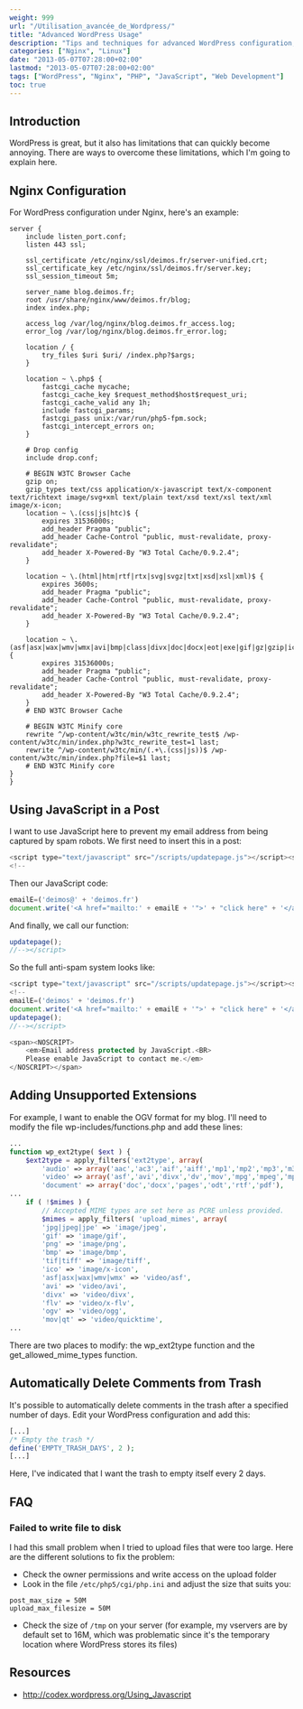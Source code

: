 ```yaml
---
weight: 999
url: "/Utilisation_avancée_de_Wordpress/"
title: "Advanced WordPress Usage"
description: "Tips and techniques for advanced WordPress configuration, including Nginx setup, JavaScript integration, and file handling."
categories: ["Nginx", "Linux"]
date: "2013-05-07T07:28:00+02:00"
lastmod: "2013-05-07T07:28:00+02:00"
tags: ["WordPress", "Nginx", "PHP", "JavaScript", "Web Development"]
toc: true
---
```


## Introduction

WordPress is great, but it also has limitations that can quickly become annoying. There are ways to overcome these limitations, which I'm going to explain here.

## Nginx Configuration

For WordPress configuration under Nginx, here's an example:

```nginx {linenos=table}
server {
    include listen_port.conf;
    listen 443 ssl;

    ssl_certificate /etc/nginx/ssl/deimos.fr/server-unified.crt;
    ssl_certificate_key /etc/nginx/ssl/deimos.fr/server.key;
    ssl_session_timeout 5m;

    server_name blog.deimos.fr;
    root /usr/share/nginx/www/deimos.fr/blog;
    index index.php;

    access_log /var/log/nginx/blog.deimos.fr_access.log;
    error_log /var/log/nginx/blog.deimos.fr_error.log;

    location / {
        try_files $uri $uri/ /index.php?$args;
    }

    location ~ \.php$ {
        fastcgi_cache mycache;
        fastcgi_cache_key $request_method$host$request_uri;
        fastcgi_cache_valid any 1h;
        include fastcgi_params;
        fastcgi_pass unix:/var/run/php5-fpm.sock;
        fastcgi_intercept_errors on;
    }

    # Drop config
    include drop.conf;

    # BEGIN W3TC Browser Cache
    gzip on;
    gzip_types text/css application/x-javascript text/x-component text/richtext image/svg+xml text/plain text/xsd text/xsl text/xml image/x-icon;
    location ~ \.(css|js|htc)$ {
        expires 31536000s;
        add_header Pragma "public";
        add_header Cache-Control "public, must-revalidate, proxy-revalidate";
        add_header X-Powered-By "W3 Total Cache/0.9.2.4";
    }

    location ~ \.(html|htm|rtf|rtx|svg|svgz|txt|xsd|xsl|xml)$ {
        expires 3600s;
        add_header Pragma "public";
        add_header Cache-Control "public, must-revalidate, proxy-revalidate";
        add_header X-Powered-By "W3 Total Cache/0.9.2.4";
    }

    location ~ \.(asf|asx|wax|wmv|wmx|avi|bmp|class|divx|doc|docx|eot|exe|gif|gz|gzip|ico|jpg|jpeg|jpe|mdb|mid|midi|mov|qt|mp3|m4a|mp4|m4v|mpeg|mpg|mpe|mpp|otf|odb|odc|odf|odg|odp|ods|odt|ogg|pdf|png|pot|pps|ppt|pptx|ra|ram|svg|svgz|swf|tar|tif|tiff|ttf|ttc|wav|wma|wri|xla|xls|xlsx|xlt|xlw|zip)$ {
        expires 31536000s;
        add_header Pragma "public";
        add_header Cache-Control "public, must-revalidate, proxy-revalidate";
        add_header X-Powered-By "W3 Total Cache/0.9.2.4";
    }
    # END W3TC Browser Cache

    # BEGIN W3TC Minify core
    rewrite ^/wp-content/w3tc/min/w3tc_rewrite_test$ /wp-content/w3tc/min/index.php?w3tc_rewrite_test=1 last;
    rewrite ^/wp-content/w3tc/min/(.+\.(css|js))$ /wp-content/w3tc/min/index.php?file=$1 last;
    # END W3TC Minify core
}
}
```

## Using JavaScript in a Post

I want to use JavaScript here to prevent my email address from being captured by spam robots. We first need to insert this in a post:

```javascript
<script type="text/javascript" src="/scripts/updatepage.js"></script><script type="text/javascript">
<!--
```

Then our JavaScript code:

```javascript
emailE=('deimos@' + 'deimos.fr')
document.write('<A href="mailto:' + emailE + '">' + "click here" + '</a>')
```

And finally, we call our function:

```javascript
updatepage();
//--></script>
```

So the full anti-spam system looks like:

```javascript
<script type="text/javascript" src="/scripts/updatepage.js"></script><script type="text/javascript">
<!--
emailE=('deimos' + 'deimos.fr')
document.write('<A href="mailto:' + emailE + '">' + "click here" + '</a>')
updatepage();
//--></script>

<span><NOSCRIPT>
    <em>Email address protected by JavaScript.<BR>
    Please enable JavaScript to contact me.</em>
</NOSCRIPT></span>
```

## Adding Unsupported Extensions

For example, I want to enable the OGV format for my blog. I'll need to modify the file wp-includes/functions.php and add these lines:

```php
...
function wp_ext2type( $ext ) {
    $ext2type = apply_filters('ext2type', array(
        'audio' => array('aac','ac3','aif','aiff','mp1','mp2','mp3','m3a','m4a','m4b','ogg','ram','wav','wma'),
        'video' => array('asf','avi','divx','dv','mov','mpg','mpeg','mp4','mpv','ogm','qt','rm','vob','wmv', 'm4v','ogv'),
        'document' => array('doc','docx','pages','odt','rtf','pdf'),
...
    if ( !$mimes ) {
        // Accepted MIME types are set here as PCRE unless provided.
        $mimes = apply_filters( 'upload_mimes', array(
        'jpg|jpeg|jpe' => 'image/jpeg',
        'gif' => 'image/gif',
        'png' => 'image/png',
        'bmp' => 'image/bmp',
        'tif|tiff' => 'image/tiff',
        'ico' => 'image/x-icon',
        'asf|asx|wax|wmv|wmx' => 'video/asf',
        'avi' => 'video/avi',
        'divx' => 'video/divx',
        'flv' => 'video/x-flv',
        'ogv' => 'video/ogg',
        'mov|qt' => 'video/quicktime',
...
```

There are two places to modify: the wp_ext2type function and the get_allowed_mime_types function.

## Automatically Delete Comments from Trash

It's possible to automatically delete comments in the trash after a specified number of days. Edit your WordPress configuration and add this:

```php
[...]
/* Empty the trash */
define('EMPTY_TRASH_DAYS', 2 );
[...]
```

Here, I've indicated that I want the trash to empty itself every 2 days.

## FAQ

### Failed to write file to disk

I had this small problem when I tried to upload files that were too large. Here are the different solutions to fix the problem:

- Check the owner permissions and write access on the upload folder
- Look in the file `/etc/php5/cgi/php.ini` and adjust the size that suits you:

```
post_max_size = 50M
upload_max_filesize = 50M
```

- Check the size of `/tmp` on your server (for example, my vservers are by default set to 16M, which was problematic since it's the temporary location where WordPress stores its files)

## Resources
- http://codex.wordpress.org/Using_Javascript
